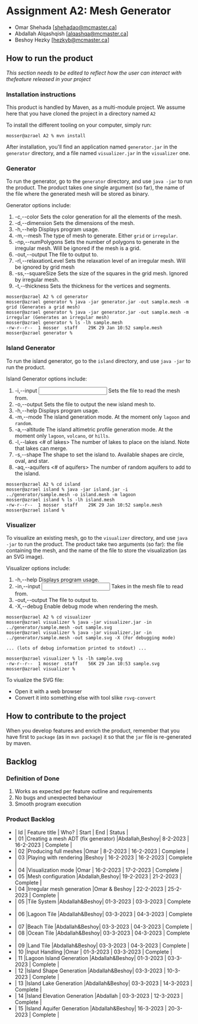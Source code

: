 # Assignment A2: Mesh Generator

  - Omar Shehada [shehadao@mcmaster.ca]
  - Abdallah Alqashqish [alqashqa@mcmaster.ca]
  - Beshoy Hezky [hezkyb@mcmaster.ca]

## How to run the product

_This section needs to be edited to reflect how the user can interact with thefeature released in your project_

### Installation instructions

This product is handled by Maven, as a multi-module project. We assume here that you have cloned the project in a directory named `A2`

To install the different tooling on your computer, simply run:

```
mosser@azrael A2 % mvn install
```

After installation, you'll find an application named `generator.jar` in the `generator` directory, and a file named `visualizer.jar` in the `visualizer` one. 

### Generator

To run the generator, go to the `generator` directory, and use `java -jar` to run the product. The product takes one single argument (so far), the name of the file where the generated mesh will be stored as binary.

Generator options include:
1. -c,--color <vertex coloring> <segment coloring> <polygon coloring>   Sets the color generation for all the elements of the mesh.
2. -d,--dimension <widthxheight>                                        Sets the dimensions of the mesh.
3. -h,--help                                                            Displays program usage.
4. -m,--mesh <mesh type>                                                The type of mesh to generate. Either `grid` or `irregular`.
5. -np,--numPolygons <number of polygons>                               Sets the number of polygons to generate in the irregular mesh. Will be ignored if the mesh is a grid.
6. -out,--output <output file>                                          The file to output to.
7. -rl,--relaxationLevel <relaxation level>                             Sets the relaxation level of an irregular mesh. Will be ignored by grid mesh
8. -ss,--squareSize <square size>                                       Sets the size of the squares in the grid mesh. Ignored by irregular mesh.
9. -t,--thickness <vertex thickness> <segment thickness>                Sets the thickness for the vertices and segments.

```
mosser@azrael A2 % cd generator 
mosser@azrael generator % java -jar generator.jar -out sample.mesh -m grid (Generates a grid mesh)
mosser@azrael generator % java -jar generator.jar -out sample.mesh -m irregular (Generates an irregular mesh)
mosser@azrael generator % ls -lh sample.mesh
-rw-r--r--  1 mosser  staff    29K 29 Jan 10:52 sample.mesh
mosser@azrael generator % 
```

### Island Generator

To run the island generator, go to the `island` directory, and use `java -jar` to run the product.

Island Generator options include:
1. -i,--input <input file>                            Sets the file to read the mesh from.
2. -o,--output <output file>                          Sets the file to output the new island mesh to.
3. -h,--help                                          Displays program usage.
4. -m,--mode <mode>                                   The island generation mode. At the moment only `lagoon` and `random`.
5. -a,--altitude <altimetric profile>                 The island altimetric profile generation mode. At the moment only `lagoon`, `volcano`, or `hills`.
6. -l,--lakes <# of lakes>                            The number of lakes to place on the island. Note that lakes can merge.
7. -s,--shape <shape>                                 The shape to set the island to. Available shapes are circle, oval, and star.
8. -aq,--aquifers <# of aquifers>                     The number of random aquifers to add to the island.
```
mosser@azrael A2 % cd island 
mosser@azrael island % java -jar island.jar -i ../generator/sample.mesh -o island.mesh -m lagoon 
mosser@azrael island % ls -lh island.mesh
-rw-r--r--  1 mosser  staff    29K 29 Jan 10:52 sample.mesh
mosser@azrael island % 
```

### Visualizer

To visualize an existing mesh, go to the `visualizer` directory, and use `java -jar` to run the product. The product take two arguments (so far): the file containing the mesh, and the name of the file to store the visualization (as an SVG image).

Visualizer options include:
1. -h,--help                      Displays program usage.
2. -in,--input <input file>       Takes in the mesh file to read from.
3. -out,--output <output file>    The file to output to.
4. -X,--debug                     Enable debug mode when rendering the mesh.

```
mosser@azrael A2 % cd visualizer 
mosser@azrael visualizer % java -jar visualizer.jar -in ../generator/sample.mesh -out sample.svg
mosser@azrael visualizer % java -jar visualizer.jar -in ../generator/sample.mesh -out sample.svg -X (For debugging mode)

... (lots of debug information printed to stdout) ...

mosser@azrael visualizer % ls -lh sample.svg
-rw-r--r--  1 mosser  staff    56K 29 Jan 10:53 sample.svg
mosser@azrael visualizer %
```
To viualize the SVG file:

  - Open it with a web browser
  - Convert it into something else with tool slike `rsvg-convert`

## How to contribute to the project

When you develop features and enrich the product, remember that you have first to `package` (as in `mvn package`) it so that the `jar` file is re-generated by maven.

## Backlog

### Definition of Done

1. Works as expected per feature outline and requirements
2. No bugs and unexpected behaviour
3. Smooth program execution


### Product Backlog

- | Id | Feature title                        | Who?          | Start     |     End   |   Status  |
- | 01 |Creating a mesh ADT (fix generator)   |Abdallah,Beshoy| 8-2-2023  | 16-2-2023 |  Complete |
- | 02 |Producing full meshes                 |Omar           | 8-2-2023  | 16-2-2023 |  Complete |
- | 03 |Playing with rendering                |Beshoy         | 16-2-2023 | 16-2-2023 |  Complete |
- | 04 |Visualization mode                    |Omar           | 16-2-2023 | 17-2-2023 |  Complete |
- | 05 |Mesh configuration                    |Abdallah,Beshoy| 19-2-2023 | 21-2-2023 |  Complete |
- | 04 |Irregular mesh generation             |Omar & Beshoy  | 22-2-2023 | 25-2-2023 |  Complete |
- | 05 |Tile System                           |Abdallah&Beshoy| 01-3-2023 | 03-3-2023 |  Complete |
- | 06 |Lagoon Tile                           |Abdallah&Beshoy| 03-3-2023 | 04-3-2023 |  Complete |
- | 07 |Beach Tile                            |Abdallah&Beshoy| 03-3-2023 | 04-3-2023 |  Complete |
- | 08 |Ocean Tile                            |Abdallah&Beshoy| 03-3-2023 | 04-3-2023 |  Complete |
- | 09 |Land Tile                             |Abdallah&Beshoy| 03-3-2023 | 04-3-2023 |  Complete |
- | 10 |Input Handling                        |Omar           | 01-3-2023 | 03-3-2023 |  Complete |
- | 11 |Lagoon Island Generation              |Abdallah&Beshoy| 01-3-2023 | 03-3-2023 |  Complete |
- | 12 |Island Shape Generation               |Abdallah&Beshoy| 03-3-2023 | 10-3-2023 |  Complete |
- | 13 |Island Lake Generation                |Abdallah&Beshoy| 03-3-2023 | 14-3-2023 |  Complete |
- | 14 |Island Elevation Generation           |Abdallah       | 03-3-2023 | 12-3-2023 |  Complete |
- | 15 |Island Aquifer Generation             |Abdallah&Beshoy| 16-3-2023 | 20-3-2023 |  Complete |